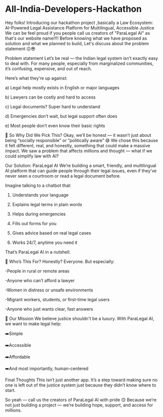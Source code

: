 # All-India-Developers-Hackathon
Hey folks! 
Introducing our hackathon project ,basically a Law Ecosystem: AI-Powered Legal Assistance Platform for Multilingual, Accessible Justice 
We can be feel proud if you people call us creators of "ParaLegal AI" as that's our website name!!!!
Before knowing what we have proposed as solution and what we planned to build, Let's discuss about the problem statement 😉😎

Problem statement 
Let’s be real — the Indian legal system isn’t exactly easy to deal with. For many people, especially from marginalized communities, it’s confusing, expensive, and out of reach.

Here’s what they’re up against:

a) Legal help mostly exists in English or major languages

b) Lawyers can be costly and hard to access

c) Legal documents? Super hard to understand

d) Emergencies don’t wait, but legal support often does

e) Most people don’t even know their basic rights

🤔 So Why Did We Pick This?
Okay, we’ll be honest — it wasn’t just about being “socially responsible” or “politically aware” 😅
We chose this because it felt different, real, and honestly, something that could make a massive impact.
We saw a problem that affects millions and thought — what if we could simplify law with AI?

Our Solution: ParaLegal AI
We’re building a smart, friendly, and multilingual AI platform that can guide people through their legal issues, even if they’ve never seen a courtroom or read a legal document before.

Imagine talking to a chatbot that:

1) Understands your language

2) Explains legal terms in plain words

3) Helps during emergencies

4) Fills out forms for you

5) Gives advice based on real legal cases

6) Works 24/7, anytime you need it

That’s ParaLegal AI in a nutshell.

🎯 Who’s This For?
Honestly? Everyone.
But especially:

-People in rural or remote areas

-Anyone who can’t afford a lawyer

-Women in distress or unsafe environments

-Migrant workers, students, or first-time legal users

-Anyone who just wants clear, fast answers

🚀 Our Mission
We believe justice shouldn't be a luxury.
With ParaLegal AI, we want to make legal help:

➡️Simple

➡️Accessible

➡️Affordable

➡️And most importantly, human-centered

Final Thoughts
This isn’t just another app. It’s a step toward making sure no one is left out of the justice system just because they didn’t know where to start.

So yeah — call us the creators of ParaLegal AI with pride 😊
Because we’re not just building a project — we’re building hope, support, and access for millions.
